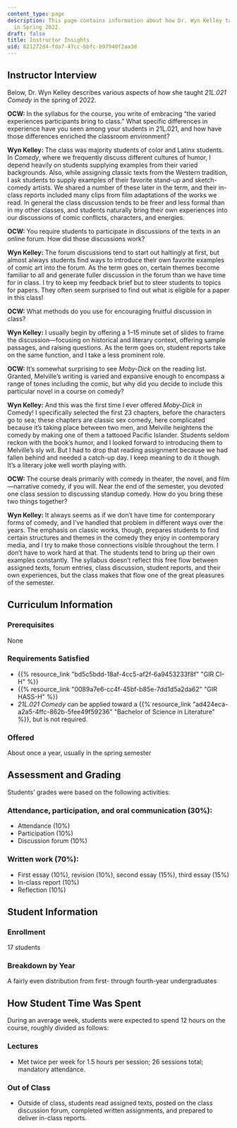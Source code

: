 ```yaml
---
content_type: page
description: This page contains information about how Dr. Wyn Kelley taught 21L.021
  in Spring 2022.
draft: false
title: Instructor Insights
uid: 821272d4-fda7-47cc-bbfc-b97940f2aa3d
---
```

## Instructor Interview

Below, Dr. Wyn Kelley describes various aspects of how she taught *21L.021 Comedy* in the spring of 2022.

**OCW:** In the syllabus for the course, you write of embracing “the varied experiences participants bring to class.” What specific differences in experience have you seen among your students in 21L.021, and how have those differences enriched the classroom environment?

**Wyn Kelley:** The class was majority students of color and Latinx students. In *Comedy*, where we frequently discuss different cultures of humor, I depend heavily on students supplying examples from their varied backgrounds. Also, while assigning classic texts from the Western tradition, I ask students to supply examples of their favorite stand-up and sketch-comedy artists. We shared a number of these later in the term, and their in-class reports included many clips from film adaptations of the works we read. In general the class discussion tends to be freer and less formal than in my other classes, and students naturally bring their own experiences into our discussions of comic conflicts, characters, and energies.

**OCW:** You require students to participate in discussions of the texts in an online forum. How did those discussions work?

**Wyn Kelley:** The forum discussions tend to start out haltingly at first, but almost always students find ways to introduce their own favorite examples of comic art into the forum. As the term goes on, certain themes become familiar to all and generate fuller discussion in the forum than we have time for in class. I try to keep my feedback brief but to steer students to topics for papers. They often seem surprised to find out what is eligible for a paper in this class! 

**OCW:** What methods do you use for encouraging fruitful discussion in class?

**Wyn Kelley:** I usually begin by offering a 1–15 minute set of slides to frame the discussion—focusing on historical and literary context, offering sample passages, and raising questions. As the term goes on, student reports take on the same function, and I take a less prominent role.

**OCW:** It’s somewhat surprising to see *Moby-Dick* on the reading list. Granted, Melville’s writing is varied and expansive enough to encompass a range of tones including the comic, but why did you decide to include this particular novel in a course on comedy?

**Wyn Kelley:** And this was the first time I ever offered *Moby-Dick* in Comedy! I specifically selected the first 23 chapters, before the characters go to sea; these chapters are classic sex comedy, here complicated because it’s taking place between two men, and Melville heightens the comedy by making one of them a tattooed Pacific Islander. Students seldom reckon with the book’s humor, and I looked forward to introducing them to Melville’s sly wit. But I had to drop that reading assignment because we had fallen behind and needed a catch-up day. I keep meaning to do it though. It’s a literary joke well worth playing with.

**OCW:** The course deals primarily with comedy in theater, the novel, and film—narrative comedy, if you will. Near the end of the semester, you devoted one class session to discussing standup comedy. How do you bring these two things together?

**Wyn Kelley:** It always seems as if we don’t have time for contemporary forms of comedy, and I’ve handled that problem in different ways over the years. The emphasis on classic works, though, prepares students to find certain structures and themes in the comedy they enjoy in contemporary media, and I try to make those connections visible throughout the term. I don’t have to work hard at that. The students tend to bring up their own examples constantly. The syllabus doesn’t reflect this free flow between assigned texts, forum entries, class discussion, student reports, and their own experiences, but the class makes that flow one of the great pleasures of the semester. 

## Curriculum Information

### Prerequisites

None

### Requirements Satisfied

- {{% resource_link "bd5c5bdd-18af-4cc5-af2f-6a9453233f8f" "GIR CI-H" %}}
- {{% resource_link "0089a7e6-cc4f-45bf-b85e-7dd1d5a2da62" "GIR HASS-H" %}}
- *21L.021 Comedy* can be applied toward a {{% resource_link "ad424eca-a2a5-4ffc-862b-5fee49f59236" "Bachelor of Science in Literature" %}}, but is not required.

### Offered

About once a year, usually in the spring semester

## Assessment and Grading

Students’ grades were based on the following activities:

### Attendance, participation, and oral communication (30%):

- Attendance (10%)
- Participation (10%)
- Discussion forum (10%)

### Written work (70%):

- First essay (10%), revision (10%), second essay (15%), third essay (15%)
- In-class report (10%)
- Reflection (10%)

## Student Information

### Enrollment

17 students

### Breakdown by Year

A fairly even distribution from first- through fourth-year undergraduates

## How Student Time Was Spent

During an average week, students were expected to spend 12 hours on the course, roughly divided as follows:

### Lectures

- Met twice per week for 1.5 hours per session; 26 sessions total; mandatory attendance.

### Out of Class

- Outside of class, students read assigned texts, posted on the class discussion forum, completed written assignments, and prepared to deliver in-class reports.